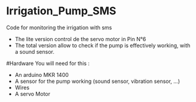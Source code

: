 # Irrigation_Pump_SMS
Code for monitoring the irrigation with sms
- The lite version control de the servo motor in Pin N°6
- The total version allow to check if the pump is effectively working, with a sound sensor.

#Hardware
You will need for this : 
- An arduino MKR 1400
- A sensor for the pump working (sound sensor, vibration sensor, ...)
- Wires
- A servo Motor
